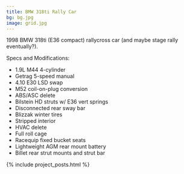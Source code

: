 ```yaml
---
title: BMW 318ti Rally Car
bg: bg.jpg
image: grid.jpg
---
```


1998 BMW 318ti (E36 compact) rallycross car (and maybe stage rally eventually?).

Specs and Modifications:

- 1.9L M44 4-cylinder
- Getrag 5-speed manual
- 4.10 E30 LSD swap
- M52 coil-on-plug conversion
- ABS/ASC delete
- Bilstein HD struts w/ E36 vert springs
- Disconnected rear sway bar
- Blizzak winter tires
- Stripped interior
- HVAC delete
- Full roll cage
- Racequip fixed bucket seats
- Lightweight AGM rear mount battery
- Billet rear strut mounts and strut bar

{% include project_posts.html %}
